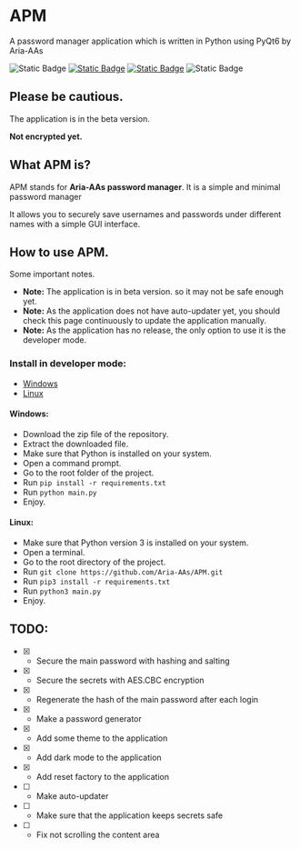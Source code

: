 # APM

A password manager application which is written in Python using PyQt6 by Aria-AAs

![Static Badge](https://img.shields.io/badge/Author-Aria--AAs-orange?style=plastic&link=https%3A%2F%2Fgithub.com%2FAria-AAs)
[![Static Badge](https://img.shields.io/badge/build-GPL%20V3-brightgreen?style=plastic&label=Licence&link=https%3A%2F%2Fgithub.com%2FAriaAs5%2Fpassword_manager%2Fblob%2Fmain%2FLICENSE)](https://img.shields.io/badge/License-GPL_V3-brightgreen?style=plastic&link=https%3A%2F%2Fgithub.com%2FAria-AAs%2FAPM%2Fblob%2Fmain%2FLICENSE)
[![Static Badge](https://img.shields.io/badge/build-Python-blue?style=plastic&label=Language&link=https%3A%2F%2Fgithub.com%2FAriaAs5%2Fpassword_manager%2Fblob%2Fmain%2FLICENSE)](https://img.shields.io/badge/Language-Python-blue?style=plastic&link=https%3A%2F%2Fwww.python.org%2F)
![Static Badge](https://img.shields.io/badge/Lines_of_code-%2B3K-purple?style=plastic)

## Please be cautious.

The application is in the beta version.

**Not encrypted yet.**

## What APM is?
APM stands for **Aria-AAs password manager**. It is a simple and minimal password manager

It allows you to securely save usernames and passwords under different names with a simple GUI interface.

## How to use APM.

Some important notes.
- **Note:** The application is in beta version. so it may not be safe enough yet.
- **Note:** As the application does not have auto-updater yet, you should check this page continuously to update the application manually.
- **Note:** As the application has no release, the only option to use it is the developer mode.

### Install in developer mode:

- [Windows](#windows)
- [Linux](#linux)

#### Windows:

- Download the zip file of the repository.
- Extract the downloaded file.
- Make sure that Python is installed on your system.
- Open a command prompt.
- Go to the root folder of the project.
- Run `pip install -r requirements.txt`
- Run `python main.py`
- Enjoy.

#### Linux:

- Make sure that Python version 3 is installed on your system.
- Open a terminal.
- Go to the root directory of the project.
- Run `git clone https://github.com/Aria-AAs/APM.git`
- Run `pip3 install -r requirements.txt`
- Run `python3 main.py`
- Enjoy.

## TODO:

- [x] - Secure the main password with hashing and salting
- [x] - Secure the secrets with AES.CBC encryption
- [x] - Regenerate the hash of the main password after each login
- [x] - Make a password generator
- [x] - Add some theme to the application
- [x] - Add dark mode to the application
- [x] - Add reset factory to the application
- [ ] - Make auto-updater
- [ ] - Make sure that the application keeps secrets safe
- [ ] - Fix not scrolling the content area